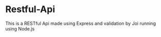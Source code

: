 # Restful-Api

This is a RESTful Api made using Express and validation by Joi running using Node.js
